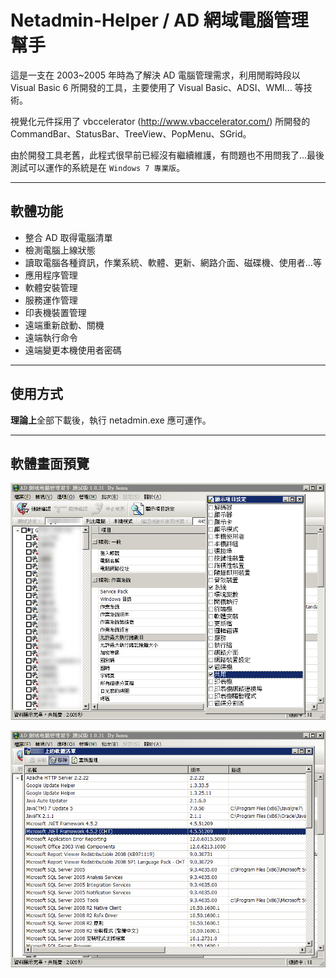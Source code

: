 # Netadmin-Helper / AD 網域電腦管理幫手

這是一支在 2003~2005 年時為了解決 AD 電腦管理需求，利用閒暇時段以 Visual Basic 6 所開發的工具，主要使用了 Visual Basic、ADSI、WMI... 等技術。

視覺化元件採用了 vbccelerator (http://www.vbaccelerator.com/) 所開發的 CommandBar、StatusBar、TreeView、PopMenu、SGrid。

由於開發工具老舊，此程式很早前已經沒有繼續維護，有問題也不用問我了...最後測試可以運作的系統是在 `Windows 7 專業版`。

-----

## 軟體功能

* 整合 AD 取得電腦清單
* 檢測電腦上線狀態
* 讀取電腦各種資訊，作業系統、軟體、更新、網路介面、磁碟機、使用者...等
* 應用程序管理
* 軟體安裝管理
* 服務運作管理
* 印表機裝置管理
* 遠端重新啟動、關機
* 遠端執行命令
* 遠端變更本機使用者密碼

-----

## 使用方式

**理論上**全部下載後，執行 netadmin.exe 應可運作。
  
-----

## 軟體畫面預覽

![主視窗](https://raw.githubusercontent.com/jasoncheng7115/netadmin-helper/master/images/netadmin3.png)


![軟體管理](https://raw.githubusercontent.com/jasoncheng7115/netadmin-helper/master/images/netadmin2.png)




